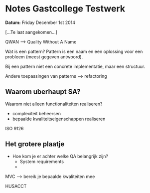 # Notes Gastcollege Testwerk

__Datum:__ Friday December 1st 2014

[...Te laat aangekomen...]

QWAN --> Quality Without A Name

Wat is een pattern? Pattern is een naam en een oplossing voor een probleem (meest gegeven antwoord).

Bij een pattern niet een concrete implementatie, maar een structuur.

Andere toepassingen van patterns --> refactoring

## Waarom uberhaupt SA?
Waarom niet alleen functionaliteiten realiseren?
- complexiteit beheersen
- bepaalde kwaliteitseigenschappen realiseren

ISO 9126

## Het grotere plaatje
- Hoe kom je er achter welke QA belangrijk zijn?
	- System requirements
	- 

MVC --> bereik je bepaalde kwaliteiten mee

HUSACCT